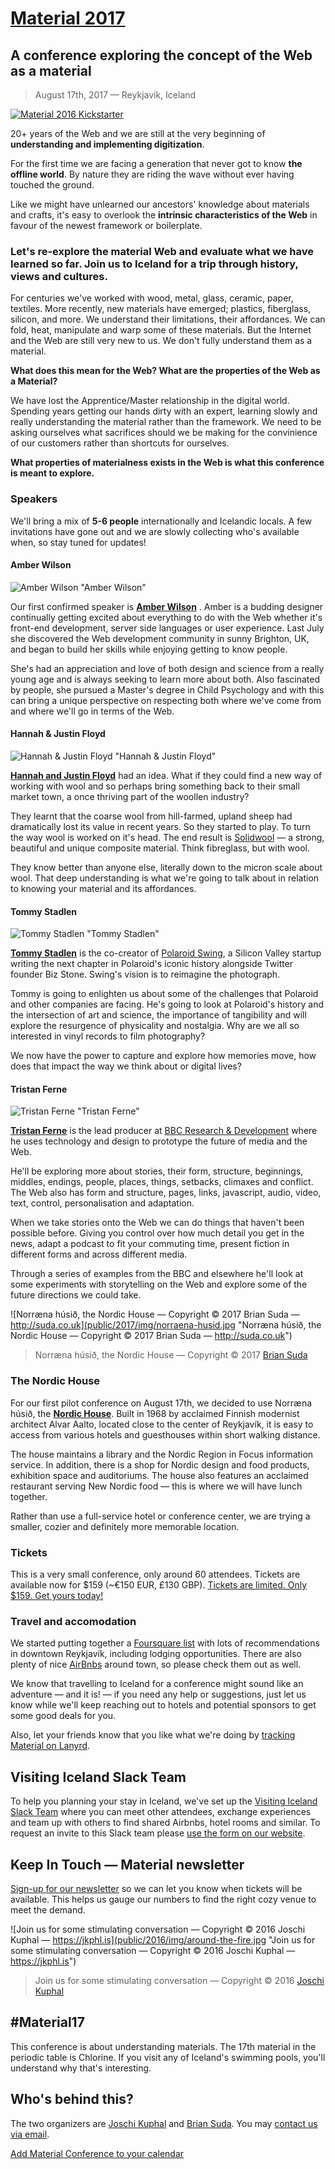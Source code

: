 # [Material 2017](https://web.material.is)
## A conference exploring the concept of the Web as a material

> August 17th, 2017 — Reykjavík, Iceland

[![Material 2016 Kickstarter](public/2016/img/poster.jpg)](https://www.kickstarter.com/projects/material16/material-conference-2016)

20+ years of the Web and we are still at the very beginning of **understanding and implementing digitization**.

For the first time we are facing a generation that never got to know **the offline world**. By nature they are riding the wave without ever having touched the ground.

Like we might have unlearned our ancestors' knowledge about materials and crafts, it's easy to overlook the **intrinsic characteristics of the Web** in favour of the newest framework or boilerplate.

### Let's re-explore the material Web and evaluate what we have learned so far. Join us to Iceland for a trip through history, views and cultures.

For centuries we've worked with wood, metal, glass, ceramic, paper, textiles. More recently, new materials have emerged; plastics, fiberglass, silicon, and more. We understand their limitations, their affordances. We can fold, heat, manipulate and warp some of these materials. But the Internet and the Web are still very new to us. We don't fully understand them as a material.

**What does this mean for the Web? What are the properties of the Web as a Material?**

We have lost the Apprentice/Master relationship in the digital world. Spending years getting our hands dirty with an expert, learning slowly and really understanding the material rather than the framework. We need to be asking ourselves what sacrifices should we be making for the convinience of our customers rather than shortcuts for ourselves.

**What properties of materialness exists in the Web is what this conference is meant to explore.**


### Speakers

We'll bring a mix of **5-6 people** internationally and Icelandic locals. A few invitations have gone out and we are slowly collecting who's available when, so stay tuned for updates!

#### Amber Wilson

![Amber Wilson "Amber Wilson"](public/2017/img/amber-wilson.jpg)

Our first confirmed speaker is **[Amber Wilson](http://amberwilson.co.uk/)** . Amber is a budding designer continually getting excited about everything to do with the Web whether it's front-end development, server side languages or user experience. Last July she discovered the Web development community in sunny Brighton, UK, and began to build her skills while enjoying getting to know people.

She's had an appreciation and love of both design and science from a really young age and is always seeking to learn more about both. Also fascinated by people, she pursued a Master's degree in Child Psychology and with this can bring a unique perspective on respecting both where we've come from and where we'll go in terms of the Web.

#### Hannah & Justin Floyd

![Hannah & Justin Floyd "Hannah & Justin Floyd"](public/2017/img/hannah-justin-floyd.jpg)

**[Hannah and Justin Floyd](http://www.solidwool.com)** had an idea. What if they could find a new way of working with wool and so perhaps bring something back to their small market town, a once thriving part of the woollen industry?

They learnt that the coarse wool from hill-farmed, upland sheep had dramatically lost its value in recent years. So they started to play. To turn the way wool is worked on it's head. The end result is [Solidwool](http://www.solidwool.com/) — a strong, beautiful and unique composite material. Think fibreglass, but with wool.

They know better than anyone else, literally down to the micron scale about wool. That deep understanding is what we're going to talk about in relation to knowing your material and its affordances.

#### Tommy Stadlen

![Tommy Stadlen "Tommy Stadlen"](public/2017/img/tommy-stadlen.jpg)

**[Tommy Stadlen](https://twitter.com/TommyStadlen)** is the co-creator of [Polaroid Swing](https://www.polaroidswing.com/), a Silicon Valley startup writing the next chapter in Polaroid's iconic history alongside Twitter founder Biz Stone. Swing's vision is to reimagine the photograph.

Tommy is going to enlighten us about some of the challenges that Polaroid and other companies are facing. He's going to look at Polaroid's history and the intersection of art and science, the importance of tangibility and will explore the resurgence of physicality and nostalgia. Why are we all so interested in vinyl records to film photography?

We now have the power to capture and explore how memories move, how does that impact the way we think about or digital lives?

#### Tristan Ferne

![Tristan Ferne "Tristan Ferne"](public/2017/img/tristan-ferne.jpg)

**[Tristan Ferne](http://www.bbc.co.uk/rd/people/tristan-ferne)** is the lead producer at [BBC Research & Development](http://www.bbc.co.uk/rd) where he uses technology and design to prototype the future of media and the Web.

He'll be exploring more about stories, their form, structure, beginnings, middles, endings, people, places, things, setbacks, climaxes and conflict. The Web also has form and structure, pages, links, javascript, audio, video, text, control, personalisation and adaptation.

When we take stories onto the Web we can do things that haven't been possible before. Giving you control over how much detail you get in the news, adapt a podcast to fit your commuting time, present fiction in different forms and across different media.

Through a series of examples from the BBC and elsewhere he'll look at some experiments with storytelling on the Web and explore some of the future directions we could take.

![Norræna húsið, the Nordic House — Copyright © 2017 Brian Suda — http://suda.co.uk](public/2017/img/norraena-husid.jpg "Norræna húsið, the Nordic House — Copyright © 2017 Brian Suda — http://suda.co.uk")
> Norræna húsið, the Nordic House — Copyright © 2017 [Brian Suda](http://suda.co.uk)

### The Nordic House

For our first pilot conference on August 17th, we decided to use Norræna húsið, the **[Nordic House](http://nordichouse.is/en/)**. Built in 1968 by acclaimed Finnish modernist architect Alvar Aalto, located close to the center of Reykjavík, it is easy to access from various hotels and guesthouses within short walking distance.

The house maintains a library and the Nordic Region in Focus information service. In addition, there is a shop for Nordic design and food products, exhibition space and auditoriums. The house also features an acclaimed restaurant serving New Nordic food — this is where we will have lunch together.

Rather than use a full-service hotel or conference center, we are trying a smaller, cozier and definitely more memorable location.

### Tickets
This is a very small conference, only around 60 attendees. Tickets are available now for $159 (~€150 EUR, £130 GBP). [Tickets are limited. Only $159. Get yours today!](https://ti.to/material-conference/material-2017)

### Travel and accomodation
We started putting together a [Foursquare list](https://foursquare.com/jkphl/list/material-2016) with lots of recommendations in downtown Reykjavík, including lodging opportunities. There are also plenty of nice [AirBnbs](https://www.airbnb.com/s/Reykjav%C3%ADk) around town, so please check them out as well.

We know that travelling to Iceland for a conference might sound like an adventure — and it is! — if you need any help or suggestions, just let us know while we'll keep reaching out to hotels and potential sponsors to get some good deals for you.

Also, let your friends know that you like what we're doing by [tracking Material on Lanyrd](http://lanyrd.com/2017/material17).

## Visiting Iceland Slack Team

To help you planning your stay in Iceland, we've set up the [Visiting Iceland Slack Team](https://visitingiceland.slack.com) where you can meet other attendees, exchange experiences and team up with others to find shared Airbnbs, hotel rooms and similar. To request an invite to this Slack team please [use the form on our website](http://web.material.is/2017/index.html#slack).

## Keep In Touch — Material newsletter
[Sign-up for our newsletter](https://material.us12.list-manage.com/subscribe?u=47afb33257f1e65f442e8f176&id=c291cb4ea6) so we can let you know when tickets will be available. This helps us gauge our numbers to find the right cozy venue to meet the demand.

![Join us for some stimulating conversation — Copyright © 2016 Joschi Kuphal — https://jkphl.is](public/2016/img/around-the-fire.jpg "Join us for some stimulating conversation — Copyright © 2016 Joschi Kuphal — https://jkphl.is")
> Join us for some stimulating conversation — Copyright © 2016 [Joschi Kuphal](https://jkphl.is)

## #Material17
This conference is about understanding materials. The 17th material in the periodic table is Chlorine. If you visit any of Iceland's swimming pools, you'll understand why that's interesting.

## Who's behind this?
The two organizers are [Joschi Kuphal](https://jkphl.is) and [Brian Suda](http://suda.co.uk). You may [contact us via email](mailto:info@material.is).

[Add Material Conference to your calendar](public/assets/material17.ics)
